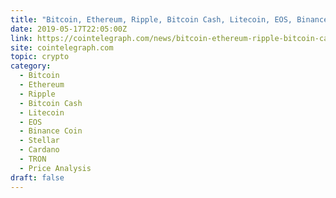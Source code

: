 ```yaml
---
title: "Bitcoin, Ethereum, Ripple, Bitcoin Cash, Litecoin, EOS, Binance Coin, Stellar, Cardano, TRON: Price Analysis May 17"
date: 2019-05-17T22:05:00Z
link: https://cointelegraph.com/news/bitcoin-ethereum-ripple-bitcoin-cash-litecoin-eos-binance-coin-stellar-cardano-tron-price-analysis-may-17?utm_medium=RSS&utm_source=hune
site: cointelegraph.com
topic: crypto
category:
  - Bitcoin
  - Ethereum
  - Ripple
  - Bitcoin Cash
  - Litecoin
  - EOS
  - Binance Coin
  - Stellar
  - Cardano
  - TRON
  - Price Analysis
draft: false
---
```

